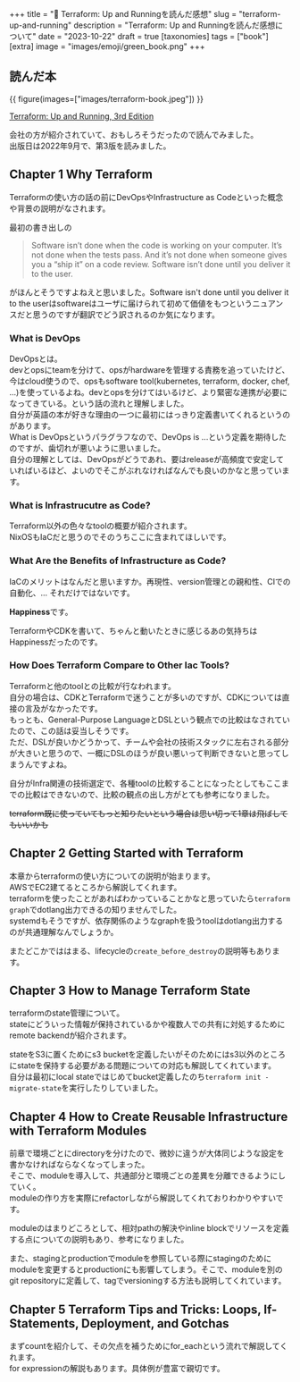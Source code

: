 +++
title = "📗 Terraform: Up and Runningを読んだ感想"
slug = "terraform-up-and-running"
description = "Terraform: Up and Runningを読んだ感想について"
date = "2023-10-22"
draft = true
[taxonomies]
tags = ["book"]
[extra]
image = "images/emoji/green_book.png"
+++

## 読んだ本

{{ figure(images=["images/terraform-book.jpeg"]) }}

[Terraform: Up and Running, 3rd Edition](https://learning.oreilly.com/library/view/terraform-up-and/9781098116736/)

会社の方が紹介されていて、おもしろそうだったので読んでみました。  
出版日は2022年9月で、第3版を読みました。


## Chapter 1 Why Terraform

Terraformの使い方の話の前にDevOpsやInfrastructure as Codeといった概念や背景の説明がなされます。

最初の書き出しの  

> Software isn’t done when the code is working on your computer. It’s not done when the tests pass. And it’s not done when someone gives you a “ship it” on a code review. Software isn’t done until you deliver it to the user.

がほんとそうですよねえと思いました。Software isn't done until you deliver it to the userはsoftwareはユーザに届けられて初めて価値をもつというニュアンスだと思うのですが翻訳でどう訳されるのか気になります。

### What is DevOps

DevOpsとは。  
devとopsにteamを分けて、opsがhardwareを管理する責務を追っていたけど、今はcloud使うので、opsもsoftware tool(kubernetes, terraform, docker, chef, ...)を使っているよね。devとopsを分けてはいるけど、より緊密な連携が必要になってきている。という話の流れと理解しました。  
自分が英語の本が好きな理由の一つに最初にはっきり定義書いてくれるというのがあります。  
What is DevOpsというパラグラフなので、DevOps is ...という定義を期待したのですが、歯切れが悪いように思いました。  
自分の理解としては、DevOpsがどうであれ、要はreleaseが高頻度で安定していればいるほど、よいのでそこがぶれなければなんでも良いのかなと思っています。

### What is Infrastrucutre as Code?

Terraform以外の色々なtoolの概要が紹介されます。  
NixOSもIaCだと思うのでそのうちここに含まれてほしいです。

### What Are the Benefits of Infrastructure as Code?

IaCのメリットはなんだと思いますか。再現性、version管理との親和性、CIでの自動化、... それだけではないです。

**Happiness**です。

TerraformやCDKを書いて、ちゃんと動いたときに感じるあの気持ちはHappinessだったのです。


### How Does Terraform Compare to Other Iac Tools?

Terraformと他のtoolとの比較が行なわれます。  
自分の場合は、CDKとTerraformで迷うことが多いのですが、CDKについては直接の言及がなかったです。  
もっとも、General-Purpose LanguageとDSLという観点での比較はなされていたので、この話は妥当しそうです。  
ただ、DSLが良いかどうかって、チームや会社の技術スタックに左右される部分が大きいと思うので、一概にDSLのほうが良い悪いって判断できないと思ってしまうんですよね。  

自分がInfra関連の技術選定で、各種toolの比較することになったとしてもここまでの比較はできないので、比較の観点の出し方がとても参考になりました。

~~terraform既に使っていてもっと知りたいという場合は思い切って1章は飛ばしてもいいかも~~


## Chapter 2 Getting Started with Terraform

本章からterraformの使い方についての説明が始まります。  
AWSでEC2建てるところから解説してくれます。  
terraformを使ったことがあればわかっていることかなと思っていたら`terraform graph`でdotlang出力できるの知りませんでした。  
systemdもそうですが、依存関係のようなgraphを扱うtoolはdotlang出力するのが共通理解なんでしょうか。  

またどこかでははまる、lifecycleの`create_before_destroy`の説明等もあります。


## Chapter 3 How to Manage Terraform State

terraformのstate管理について。  
stateにどういった情報が保持されているかや複数人での共有に対処するためにremote backendが紹介されます。  

stateをS3に置くためにs3 bucketを定義したいがそのためにはs3以外のところにstateを保持する必要がある問題についての対応も解説してくれています。  
自分は最初にlocal stateではじめてbucket定義したのち`terraform init -migrate-state`を実行したりしていました。


## Chapter 4 How to Create Reusable Infrastructure with Terraform Modules

前章で環境ごとにdirectoryを分けたので、微妙に違うが大体同じような設定を書かなければならなくなってしまった。  
そこで、moduleを導入して、共通部分と環境ごとの差異を分離できるようにしていく。  
moduleの作り方を実際にrefactorしながら解説してくれておりわかりやすいです。  

moduleのはまりどころとして、相対pathの解決やinline blockでリソースを定義する点についての説明もあり、参考になりました。  

また、stagingとproductionでmoduleを参照している際にstagingのためにmoduleを変更するとproductionにも影響してしまう。そこで、moduleを別のgit repositoryに定義して、tagでversioningする方法も説明してくれています。


## Chapter 5 Terraform Tips and Tricks: Loops, If-Statements, Deployment, and Gotchas

まずcountを紹介して、その欠点を補うためにfor_eachという流れで解説してくれます。  
for expressionの解説もあります。具体例が豊富で親切です。
